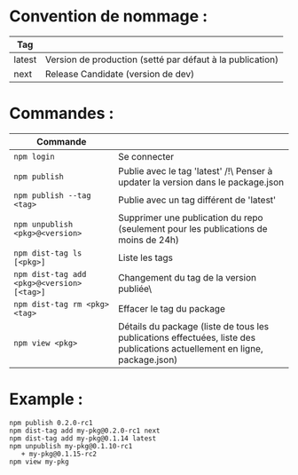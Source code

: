 # Convention de nommage :
|Tag   |   |
|------|---|
|latest|Version de production (setté par défaut à la publication)|
|next  |Release Candidate (version de dev)|

# Commandes :
|Commande|   |
|--------|---|
|```npm login```|Se connecter|
|```npm publish```|Publie avec le tag 'latest' /!\ Penser à updater la version dans le package.json|
|```npm publish --tag <tag>```|Publie avec un tag différent de 'latest'|
|```npm unpublish <pkg>@<version>```|Supprimer une publication du repo (seulement pour les publications de moins de 24h)|
|```npm dist-tag ls [<pkg>]```|Liste les tags|
|```npm dist-tag add <pkg>@<version> [<tag>]```|Changement du tag de la version publiée\
|```npm dist-tag rm <pkg> <tag>```|Effacer le tag du package|
|```npm view <pkg>```|Détails du package (liste de tous les publications effectuées, liste des publications actuellement en ligne, package.json)|

# Example :
```
npm publish 0.2.0-rc1
npm dist-tag add my-pkg@0.2.0-rc1 next
npm dist-tag add my-pkg@0.1.14 latest
npm unpublish my-pkg@0.1.10-rc1
   + my-pkg@0.1.15-rc2
npm view my-pkg
```
